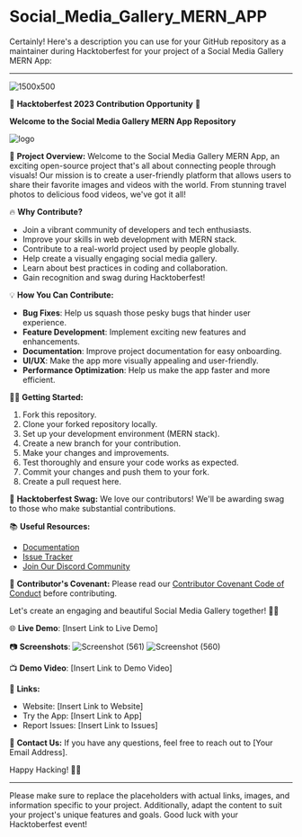 # Social_Media_Gallery_MERN_APP

Certainly! Here's a description you can use for your GitHub repository as a maintainer during Hacktoberfest for your project of a Social Media Gallery MERN App:

---

![1500x500](https://github.com/Shivampatel07/Social_Media_Gallery_MERN_APP/assets/102176101/03e26391-6bfa-47e0-aad5-a474e70449b1)


🌟 **Hacktoberfest 2023 Contribution Opportunity** 🌟

**Welcome to the Social Media Gallery MERN App Repository**

![logo](https://github.com/Shivampatel07/Social_Media_Gallery_MERN_APP/assets/102176101/5c49c45a-6888-493b-8c2d-18174329d741)


🚀 **Project Overview:**
Welcome to the Social Media Gallery MERN App, an exciting open-source project that's all about connecting people through visuals! Our mission is to create a user-friendly platform that allows users to share their favorite images and videos with the world. From stunning travel photos to delicious food videos, we've got it all!

🔥 **Why Contribute?**
- Join a vibrant community of developers and tech enthusiasts.
- Improve your skills in web development with MERN stack.
- Contribute to a real-world project used by people globally.
- Help create a visually engaging social media gallery.
- Learn about best practices in coding and collaboration.
- Gain recognition and swag during Hacktoberfest!

💡 **How You Can Contribute:**
- **Bug Fixes**: Help us squash those pesky bugs that hinder user experience.
- **Feature Development**: Implement exciting new features and enhancements.
- **Documentation**: Improve project documentation for easy onboarding.
- **UI/UX**: Make the app more visually appealing and user-friendly.
- **Performance Optimization**: Help us make the app faster and more efficient.

👩‍💻 **Getting Started:**
1. Fork this repository.
2. Clone your forked repository locally.
3. Set up your development environment (MERN stack).
4. Create a new branch for your contribution.
5. Make your changes and improvements.
6. Test thoroughly and ensure your code works as expected.
7. Commit your changes and push them to your fork.
8. Create a pull request here.

🎁 **Hacktoberfest Swag:** We love our contributors! We'll be awarding swag to those who make substantial contributions.

📚 **Useful Resources:**
- [Documentation](insert-link-to-your-documentation)
- [Issue Tracker](insert-link-to-your-issues)
- [Join Our Discord Community](insert-link-to-your-discord)

🤝 **Contributor's Covenant:**
Please read our [Contributor Covenant Code of Conduct](insert-link-to-your-code-of-conduct) before contributing.

Let's create an engaging and beautiful Social Media Gallery together! 📸🎉

🌐 **Live Demo**: [Insert Link to Live Demo]

📷 **Screenshots**:
![Screenshot (561)](https://github.com/Shivampatel07/Social_Media_Gallery_MERN_APP/assets/102176101/222d78e8-088d-45d5-a014-bba845ae7c12)
![Screenshot (560)](https://github.com/Shivampatel07/Social_Media_Gallery_MERN_APP/assets/102176101/8fd9c1aa-b964-4967-b34f-701d87bf6650)


📺 **Demo Video**: [Insert Link to Demo Video]

🔗 **Links:**
- Website: [Insert Link to Website]
- Try the App: [Insert Link to App]
- Report Issues: [Insert Link to Issues]

📮 **Contact Us:**
If you have any questions, feel free to reach out to [Your Email Address].

Happy Hacking! 🚀🎉

---

Please make sure to replace the placeholders with actual links, images, and information specific to your project. Additionally, adapt the content to suit your project's unique features and goals. Good luck with your Hacktoberfest event!

